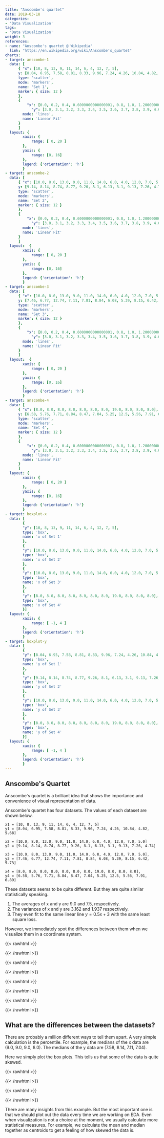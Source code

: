 ```yaml
---
title: "Anscombe's quartet"
date: 2019-03-18
categories:
- 'Data Visualization'
tags:
- 'Data Visualization'
weight: 3
references:
- name: "Anscombe's quartet @ Wikipedia"
  link: "https://en.wikipedia.org/wiki/Anscombe's_quartet"
charts:
- target: anscombe-1
  data: [
      { "x": [10, 8, 13, 9, 11, 14, 6, 4, 12, 7, 5],
      y: [8.04, 6.95, 7.58, 8.81, 8.33, 9.96, 7.24, 4.26, 10.84, 4.82, 5.68],
      type: 'scatter',
      mode: 'markers',
      name: 'Set 1',
      marker: { size: 12 }
      },
      {
          "x": [0.0, 0.2, 0.4, 0.6000000000000001, 0.8, 1.0, 1.2000000000000002, 1.4000000000000001, 1.6, 1.8, 2.0, 2.2, 2.4000000000000004, 2.6, 2.8000000000000003, 3.0, 3.2, 3.4000000000000004, 3.6, 3.8000000000000003, 4.0, 4.2, 4.4, 4.6000000000000005, 4.800000000000001, 5.0, 5.2, 5.4, 5.6000000000000005, 5.800000000000001, 6.0, 6.2, 6.4, 6.6000000000000005, 6.800000000000001, 7.0, 7.2, 7.4, 7.6000000000000005, 7.800000000000001, 8.0, 8.200000000000001, 8.4, 8.6, 8.8, 9.0, 9.200000000000001, 9.4, 9.600000000000001, 9.8, 10.0, 10.200000000000001, 10.4, 10.600000000000001, 10.8, 11.0, 11.200000000000001, 11.4, 11.600000000000001, 11.8, 12.0, 12.200000000000001, 12.4, 12.600000000000001, 12.8, 13.0, 13.200000000000001, 13.4, 13.600000000000001, 13.8, 14.0, 14.200000000000001, 14.4, 14.600000000000001, 14.8, 15.0, 15.200000000000001, 15.4, 15.600000000000001, 15.8, 16.0, 16.2, 16.400000000000002, 16.6, 16.8, 17.0, 17.2, 17.400000000000002, 17.6, 17.8, 18.0, 18.2, 18.400000000000002, 18.6, 18.8, 19.0, 19.200000000000003, 19.400000000000002, 19.6, 19.8, 20.0],
            "y": [3.0, 3.1, 3.2, 3.3, 3.4, 3.5, 3.6, 3.7, 3.8, 3.9, 4.0, 4.1, 4.2, 4.3, 4.4, 4.5, 4.6, 4.7, 4.8, 4.9, 5.0, 5.1, 5.2, 5.300000000000001, 5.4, 5.5, 5.6, 5.7, 5.800000000000001, 5.9, 6.0, 6.1, 6.2, 6.300000000000001, 6.4, 6.5, 6.6, 6.7, 6.800000000000001, 6.9, 7.0, 7.1000000000000005, 7.2, 7.3, 7.4, 7.5, 7.6000000000000005, 7.7, 7.800000000000001, 7.9, 8.0, 8.100000000000001, 8.2, 8.3, 8.4, 8.5, 8.600000000000001, 8.7, 8.8, 8.9, 9.0, 9.100000000000001, 9.2, 9.3, 9.4, 9.5, 9.600000000000001, 9.7, 9.8, 9.9, 10.0, 10.100000000000001, 10.2, 10.3, 10.4, 10.5, 10.600000000000001, 10.7, 10.8, 10.9, 11.0, 11.1, 11.200000000000001, 11.3, 11.4, 11.5, 11.6, 11.700000000000001, 11.8, 11.9, 12.0, 12.1, 12.200000000000001, 12.3, 12.4, 12.5, 12.600000000000001, 12.700000000000001, 12.8, 12.9, 13.0],
        mode: 'lines',
        name: 'Linear Fit'
      }
      ]
  layout: {
        xaxis: {
            range: [ 0, 20 ]
        },
        yaxis: {
            range: [0, 16]
        },
	    legend: {'orientation': 'h'}
        }
- target: anscombe-2
  data: [
      { "x": [10.0, 8.0, 13.0, 9.0, 11.0, 14.0, 6.0, 4.0, 12.0, 7.0, 5.0],
      y: [9.14, 8.14, 8.74, 8.77, 9.26, 8.1, 6.13, 3.1, 9.13, 7.26, 4.74],
      type: 'scatter',
      mode: 'markers',
      name: 'Set 2',
      marker: { size: 12 }
      },
      {
          "x": [0.0, 0.2, 0.4, 0.6000000000000001, 0.8, 1.0, 1.2000000000000002, 1.4000000000000001, 1.6, 1.8, 2.0, 2.2, 2.4000000000000004, 2.6, 2.8000000000000003, 3.0, 3.2, 3.4000000000000004, 3.6, 3.8000000000000003, 4.0, 4.2, 4.4, 4.6000000000000005, 4.800000000000001, 5.0, 5.2, 5.4, 5.6000000000000005, 5.800000000000001, 6.0, 6.2, 6.4, 6.6000000000000005, 6.800000000000001, 7.0, 7.2, 7.4, 7.6000000000000005, 7.800000000000001, 8.0, 8.200000000000001, 8.4, 8.6, 8.8, 9.0, 9.200000000000001, 9.4, 9.600000000000001, 9.8, 10.0, 10.200000000000001, 10.4, 10.600000000000001, 10.8, 11.0, 11.200000000000001, 11.4, 11.600000000000001, 11.8, 12.0, 12.200000000000001, 12.4, 12.600000000000001, 12.8, 13.0, 13.200000000000001, 13.4, 13.600000000000001, 13.8, 14.0, 14.200000000000001, 14.4, 14.600000000000001, 14.8, 15.0, 15.200000000000001, 15.4, 15.600000000000001, 15.8, 16.0, 16.2, 16.400000000000002, 16.6, 16.8, 17.0, 17.2, 17.400000000000002, 17.6, 17.8, 18.0, 18.2, 18.400000000000002, 18.6, 18.8, 19.0, 19.200000000000003, 19.400000000000002, 19.6, 19.8, 20.0],
            "y": [3.0, 3.1, 3.2, 3.3, 3.4, 3.5, 3.6, 3.7, 3.8, 3.9, 4.0, 4.1, 4.2, 4.3, 4.4, 4.5, 4.6, 4.7, 4.8, 4.9, 5.0, 5.1, 5.2, 5.300000000000001, 5.4, 5.5, 5.6, 5.7, 5.800000000000001, 5.9, 6.0, 6.1, 6.2, 6.300000000000001, 6.4, 6.5, 6.6, 6.7, 6.800000000000001, 6.9, 7.0, 7.1000000000000005, 7.2, 7.3, 7.4, 7.5, 7.6000000000000005, 7.7, 7.800000000000001, 7.9, 8.0, 8.100000000000001, 8.2, 8.3, 8.4, 8.5, 8.600000000000001, 8.7, 8.8, 8.9, 9.0, 9.100000000000001, 9.2, 9.3, 9.4, 9.5, 9.600000000000001, 9.7, 9.8, 9.9, 10.0, 10.100000000000001, 10.2, 10.3, 10.4, 10.5, 10.600000000000001, 10.7, 10.8, 10.9, 11.0, 11.1, 11.200000000000001, 11.3, 11.4, 11.5, 11.6, 11.700000000000001, 11.8, 11.9, 12.0, 12.1, 12.200000000000001, 12.3, 12.4, 12.5, 12.600000000000001, 12.700000000000001, 12.8, 12.9, 13.0],
        mode: 'lines',
        name: 'Linear Fit'
      }
      ]
  layout:  {
        xaxis: {
            range: [ 0, 20 ]
        },
        yaxis: {
            range: [0, 16]
        },
	    legend: {'orientation': 'h'}
        }
- target: anscombe-3
  data: [
      { "x": [10.0, 8.0, 13.0, 9.0, 11.0, 14.0, 6.0, 4.0, 12.0, 7.0, 5.0],
      y: [7.46, 6.77, 12.74, 7.11, 7.81, 8.84, 6.08, 5.39, 8.15, 6.42, 5.73],
      type: 'scatter',
      mode: 'markers',
      name: 'Set 3',
      marker: { size: 12 }
      },
      {
          "x": [0.0, 0.2, 0.4, 0.6000000000000001, 0.8, 1.0, 1.2000000000000002, 1.4000000000000001, 1.6, 1.8, 2.0, 2.2, 2.4000000000000004, 2.6, 2.8000000000000003, 3.0, 3.2, 3.4000000000000004, 3.6, 3.8000000000000003, 4.0, 4.2, 4.4, 4.6000000000000005, 4.800000000000001, 5.0, 5.2, 5.4, 5.6000000000000005, 5.800000000000001, 6.0, 6.2, 6.4, 6.6000000000000005, 6.800000000000001, 7.0, 7.2, 7.4, 7.6000000000000005, 7.800000000000001, 8.0, 8.200000000000001, 8.4, 8.6, 8.8, 9.0, 9.200000000000001, 9.4, 9.600000000000001, 9.8, 10.0, 10.200000000000001, 10.4, 10.600000000000001, 10.8, 11.0, 11.200000000000001, 11.4, 11.600000000000001, 11.8, 12.0, 12.200000000000001, 12.4, 12.600000000000001, 12.8, 13.0, 13.200000000000001, 13.4, 13.600000000000001, 13.8, 14.0, 14.200000000000001, 14.4, 14.600000000000001, 14.8, 15.0, 15.200000000000001, 15.4, 15.600000000000001, 15.8, 16.0, 16.2, 16.400000000000002, 16.6, 16.8, 17.0, 17.2, 17.400000000000002, 17.6, 17.8, 18.0, 18.2, 18.400000000000002, 18.6, 18.8, 19.0, 19.200000000000003, 19.400000000000002, 19.6, 19.8, 20.0],
            "y": [3.0, 3.1, 3.2, 3.3, 3.4, 3.5, 3.6, 3.7, 3.8, 3.9, 4.0, 4.1, 4.2, 4.3, 4.4, 4.5, 4.6, 4.7, 4.8, 4.9, 5.0, 5.1, 5.2, 5.300000000000001, 5.4, 5.5, 5.6, 5.7, 5.800000000000001, 5.9, 6.0, 6.1, 6.2, 6.300000000000001, 6.4, 6.5, 6.6, 6.7, 6.800000000000001, 6.9, 7.0, 7.1000000000000005, 7.2, 7.3, 7.4, 7.5, 7.6000000000000005, 7.7, 7.800000000000001, 7.9, 8.0, 8.100000000000001, 8.2, 8.3, 8.4, 8.5, 8.600000000000001, 8.7, 8.8, 8.9, 9.0, 9.100000000000001, 9.2, 9.3, 9.4, 9.5, 9.600000000000001, 9.7, 9.8, 9.9, 10.0, 10.100000000000001, 10.2, 10.3, 10.4, 10.5, 10.600000000000001, 10.7, 10.8, 10.9, 11.0, 11.1, 11.200000000000001, 11.3, 11.4, 11.5, 11.6, 11.700000000000001, 11.8, 11.9, 12.0, 12.1, 12.200000000000001, 12.3, 12.4, 12.5, 12.600000000000001, 12.700000000000001, 12.8, 12.9, 13.0],
        mode: 'lines',
        name: 'Linear Fit'
      }
      ]
  layout:  {
        xaxis: {
            range: [ 0, 20 ]
        },
        yaxis: {
            range: [0, 16]
        },
        legend: {'orientation': 'h'}
        }
- target: anscombe-4
  data: [
      { "x": [8.0, 8.0, 8.0, 8.0, 8.0, 8.0, 8.0, 19.0, 8.0, 8.0, 8.0],
      y: [6.58, 5.76, 7.71, 8.84, 8.47, 7.04, 5.25, 12.5, 5.56, 7.91, 6.89],
      type: 'scatter',
      mode: 'markers',
      name: 'Set 4',
      marker: { size: 12 }
      },
      {
          "x": [0.0, 0.2, 0.4, 0.6000000000000001, 0.8, 1.0, 1.2000000000000002, 1.4000000000000001, 1.6, 1.8, 2.0, 2.2, 2.4000000000000004, 2.6, 2.8000000000000003, 3.0, 3.2, 3.4000000000000004, 3.6, 3.8000000000000003, 4.0, 4.2, 4.4, 4.6000000000000005, 4.800000000000001, 5.0, 5.2, 5.4, 5.6000000000000005, 5.800000000000001, 6.0, 6.2, 6.4, 6.6000000000000005, 6.800000000000001, 7.0, 7.2, 7.4, 7.6000000000000005, 7.800000000000001, 8.0, 8.200000000000001, 8.4, 8.6, 8.8, 9.0, 9.200000000000001, 9.4, 9.600000000000001, 9.8, 10.0, 10.200000000000001, 10.4, 10.600000000000001, 10.8, 11.0, 11.200000000000001, 11.4, 11.600000000000001, 11.8, 12.0, 12.200000000000001, 12.4, 12.600000000000001, 12.8, 13.0, 13.200000000000001, 13.4, 13.600000000000001, 13.8, 14.0, 14.200000000000001, 14.4, 14.600000000000001, 14.8, 15.0, 15.200000000000001, 15.4, 15.600000000000001, 15.8, 16.0, 16.2, 16.400000000000002, 16.6, 16.8, 17.0, 17.2, 17.400000000000002, 17.6, 17.8, 18.0, 18.2, 18.400000000000002, 18.6, 18.8, 19.0, 19.200000000000003, 19.400000000000002, 19.6, 19.8, 20.0],
            "y": [3.0, 3.1, 3.2, 3.3, 3.4, 3.5, 3.6, 3.7, 3.8, 3.9, 4.0, 4.1, 4.2, 4.3, 4.4, 4.5, 4.6, 4.7, 4.8, 4.9, 5.0, 5.1, 5.2, 5.300000000000001, 5.4, 5.5, 5.6, 5.7, 5.800000000000001, 5.9, 6.0, 6.1, 6.2, 6.300000000000001, 6.4, 6.5, 6.6, 6.7, 6.800000000000001, 6.9, 7.0, 7.1000000000000005, 7.2, 7.3, 7.4, 7.5, 7.6000000000000005, 7.7, 7.800000000000001, 7.9, 8.0, 8.100000000000001, 8.2, 8.3, 8.4, 8.5, 8.600000000000001, 8.7, 8.8, 8.9, 9.0, 9.100000000000001, 9.2, 9.3, 9.4, 9.5, 9.600000000000001, 9.7, 9.8, 9.9, 10.0, 10.100000000000001, 10.2, 10.3, 10.4, 10.5, 10.600000000000001, 10.7, 10.8, 10.9, 11.0, 11.1, 11.200000000000001, 11.3, 11.4, 11.5, 11.6, 11.700000000000001, 11.8, 11.9, 12.0, 12.1, 12.200000000000001, 12.3, 12.4, 12.5, 12.600000000000001, 12.700000000000001, 12.8, 12.9, 13.0],
        mode: 'lines',
        name: 'Linear Fit'
      }
      ]
  layout: {
        xaxis: {
            range: [ 0, 20 ]
        },
        yaxis: {
            range: [0, 16]
        },
	    legend: {'orientation': 'h'}
        }
- target: boxplot-x
  data: [
        {
        "y": [10, 8, 13, 9, 11, 14, 6, 4, 12, 7, 5],
        type: 'box',
        name: 'x of Set 1'
        },
        {
        "y": [10.0, 8.0, 13.0, 9.0, 11.0, 14.0, 6.0, 4.0, 12.0, 7.0, 5.0],
        type: 'box',
        name: 'x of Set 2'
        },
        {
        "y": [10.0, 8.0, 13.0, 9.0, 11.0, 14.0, 6.0, 4.0, 12.0, 7.0, 5.0],
        type: 'box',
        name: 'x of Set 3'
        },
        {
        "y": [8.0, 8.0, 8.0, 8.0, 8.0, 8.0, 8.0, 19.0, 8.0, 8.0, 8.0],
        type: 'box',
        name: 'x of Set 4'
        }]
  layout: {
        xaxis: {
            range: [ -1, 4 ]
        },
        legend: {'orientation': 'h'}
        }
- target: boxplot-y
  data: [
        {
        "y": [8.04, 6.95, 7.58, 8.81, 8.33, 9.96, 7.24, 4.26, 10.84, 4.82, 5.68],
        type: 'box',
        name: 'y of Set 1'
        },
        {
        "y": [9.14, 8.14, 8.74, 8.77, 9.26, 8.1, 6.13, 3.1, 9.13, 7.26, 4.74],
        type: 'box',
        name: 'y of Set 2'
        },
        {
        "y": [10.0, 8.0, 13.0, 9.0, 11.0, 14.0, 6.0, 4.0, 12.0, 7.0, 5.0],
        type: 'box',
        name: 'y of Set 3'
        },
        {
        "y": [8.0, 8.0, 8.0, 8.0, 8.0, 8.0, 8.0, 19.0, 8.0, 8.0, 8.0],
        type: 'box',
        name: 'y of Set 4'
        }]
  layout: {
        xaxis: {
            range: [ -1, 4 ]
        },
        legend: {'orientation': 'h'}
        }
---
```


## Anscombe's Quartet

Anscombe's quartet is a brilliant idea that shows the importance and convenience of visual representation of data.

Anscombe's quartet has four datasets. The values of each dataset are shown below.

```
x1 = [10, 8, 13, 9, 11, 14, 6, 4, 12, 7, 5]
y1 = [8.04, 6.95, 7.58, 8.81, 8.33, 9.96, 7.24, 4.26, 10.84, 4.82, 5.68]

x2 = [10.0, 8.0, 13.0, 9.0, 11.0, 14.0, 6.0, 4.0, 12.0, 7.0, 5.0]
y2 = [9.14, 8.14, 8.74, 8.77, 9.26, 8.1, 6.13, 3.1, 9.13, 7.26, 4.74]

x3 = [10.0, 8.0, 13.0, 9.0, 11.0, 14.0, 6.0, 4.0, 12.0, 7.0, 5.0],
y3 = [7.46, 6.77, 12.74, 7.11, 7.81, 8.84, 6.08, 5.39, 8.15, 6.42, 5.73]

x4 = [8.0, 8.0, 8.0, 8.0, 8.0, 8.0, 8.0, 19.0, 8.0, 8.0, 8.0],
y4 = [6.58, 5.76, 7.71, 8.84, 8.47, 7.04, 5.25, 12.5, 5.56, 7.91, 6.89]
```

These datasets seems to be quite different. But they are quite similar statistically speaking.

1. The averages of x and y are 9.0 and 7.5, respectively.
2. The variances of x and y are 3.162 and 1.937 respectively.
3. They even fit to the same linear line $y = 0.5 x + 3$ with the same least square loss.

However, we immediately spot the differences between them when we visualize them in a coordinate system.

{{< rawhtml >}}
<div id="anscombe-1">
</div>
{{< /rawhtml >}}

{{< rawhtml >}}
<div id="anscombe-2">
</div>
{{< /rawhtml >}}

{{< rawhtml >}}
<div id="anscombe-3">
</div>
{{< /rawhtml >}}

{{< rawhtml >}}
<div id="anscombe-4">
</div>
{{< /rawhtml >}}


## What are the differences between the datasets?

There are probably a million different ways to tell them apart. A very simple calculation is the percentile. For example, the medians of the x data are (9.0, 9.0, 9.0, 8.0). The medians of the y data are (7.58, 8.14, 7.11, 7.04).

Here we simply plot the box plots. This tells us that some of the data is quite skewed.

{{< rawhtml >}}
<div id="boxplot-x">
</div>
{{< /rawhtml >}}

{{< rawhtml >}}
<div id="boxplot-y">
</div>
{{< /rawhtml >}}

There are many insights from this example. But the most important one is that we should plot out the data every time we are working on EDA. Even when visualization is not a choice at the moment, we usually calculate more statistical measures. For example, we calculate the mean and median together as centroids to get a feeling of how skewed the data is.
